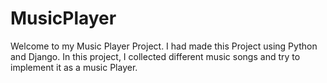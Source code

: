 # MusicPlayer


Welcome to my Music Player Project. I had made this Project using Python and Django.
In this project, I collected different music songs and try to implement it as a music 
Player.
